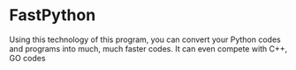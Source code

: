 # FastPython
Using this technology of this program, you can convert your Python codes and programs into much, much faster codes. It can even compete with C++, GO codes

